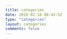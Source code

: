 ```yaml
---
title: categories
date: 2018-02-10 00:43:52
type: "categories"
layout: categories
comments: false
---
```

